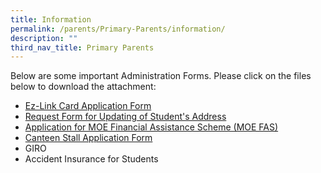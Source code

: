 ```yaml
---
title: Information
permalink: /parents/Primary-Parents/information/
description: ""
third_nav_title: Primary Parents
---
```

Below are some important Administration Forms. Please click on the files below to download the attachment:

* [Ez-Link Card Application Form](/files/Mail-In%20SSC%20Replacement%20Application%20and%20Notification%20Procedures.pdf)
* [Request Form for Updating of Student's Address](/files/Form%20C%20(Address%20Updates).pdf)
* [Application for MOE Financial Assistance Scheme (MOE FAS)](/files/ENHANCEMENT%20TO%20MINISTRY%20OF%20EDUCATION%20FINANCIAL%20ASSISTANCE%20SCHEME.pdf)
* [Canteen Stall Application Form](/files/ATS%20canteen-app-form-school.pdf)
* GIRO
* Accident Insurance for Students 